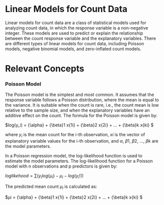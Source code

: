 # Linear Models for Count Data

Linear models for count data are a class of statistical models used for analyzing count data, in which the response variable is a non-negative integer. These models are used to predict or explain the relationship between the count response variable and the explanatory variables. There are different types of linear models for count data, including Poisson models, negative binomial models, and zero-inflated count models.

# Relevant Concepts

### Poisson Model

The Poisson model is the simplest and most common. It assumes that the response variable follows a Poisson distribution, where the mean is equal to the variance. It is suitable when the count is rare, i.e., the count mean is low relative to the sample size, and when the explanatory variables have an additive effect on the count. The formula for the Poisson model is given by:

$log(y_i) = {\alpha} + {\beta}1 x{1i} + {\beta}2 x{2i} + ... + {\beta}k x{ki} $

where $y_i$ is the mean count for the i-th observation, $xi$ is the vector of explanatory variable values for the i-th observation, and ${\alpha}$, ${\beta}1$, ${\beta}2$, ..., ${\beta}k$ are the model parameters.


In a Poisson regression model, the log-likelihood function is used to estimate the model parameters. The log-likelihood function for a Poisson model with n observations and p predictors is given by:

$loglikehood = ∑(y_i log(μ_i) - μ_i - log(y_i!))$

 The predicted mean count $μ_i$ is calculated as:
 
 $μi = {\alpha} + {\beta}1 x{1i} + {\beta}2 x{2i} + ... + {\beta}k x{ki} $
